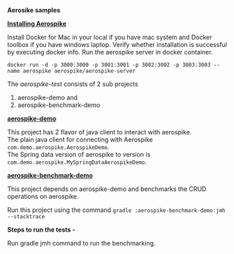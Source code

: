 
<b>Aerosike samples</b>

<b><h7><u>Installing Aerospike</u></h7></b>

Install Docker for Mac in your local if you have mac system and Docker toolbox if you have windows laptop.
Verify whether installation is successful by executing docker info.
Run the aerospike server in docker container. 

`docker run -d -p 3000:3000 -p 3001:3001 -p 3002:3002 -p 3003:3003 --name aerospike aerospike/aerospike-server`


The <i><t>aerospike-test</t></i> consists of 2 sub projects

1. aerospike-demo and
2. aerospike-benchmark-demo

<b><u><h7> aerospike-demo</h7></u></b>

This project has 2 flavor of java client to interact with aerospike.\
The plain java client for connecting with Aerospike `com.demo.aerospike.AerospikeDemo`.\
The Spring data version of aerospike to version is `com.demo.aerospike.MySpringDataAerospikeDemo`.


<b><h7><u>aerospike-benchmark-demo</u></h7></b>

This project depends on aerospike-demo and benchmarks the CRUD operations on aerospike.

Run this project using the command `gradle :aerospike-benchmark-demo:jmh --stacktrace` 



<b>Steps to run the tests - </b>

Run gradle jmh command to run the benchmarking.